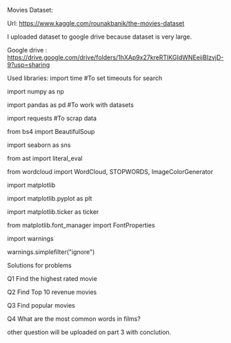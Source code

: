 Movies
Dataset:

Url: https://www.kaggle.com/rounakbanik/the-movies-dataset

I uploaded dataset to google drive because dataset is very large. 

Google drive : https://drive.google.com/drive/folders/1hXAp9x27kreRTIKGIdWNEeijBIzvjD-9?usp=sharing


Used libraries:
import time                       #To set timeouts for search

import numpy as np 

import pandas as pd               #To work with datasets

import requests                   #To scrap data

from bs4 import BeautifulSoup     

import seaborn as sns

from ast import literal_eval

from wordcloud import WordCloud, STOPWORDS, ImageColorGenerator

import matplotlib

import matplotlib.pyplot as plt

import matplotlib.ticker as ticker

from matplotlib.font_manager import FontProperties

import warnings

warnings.simplefilter("ignore")


Solutions for problems

Q1 Find the highest rated movie

Q2 Find Top 10 revenue movies

Q3 Find popular movies

Q4 What are the most common words in films?

other question will be uploaded on part 3 with conclution.
